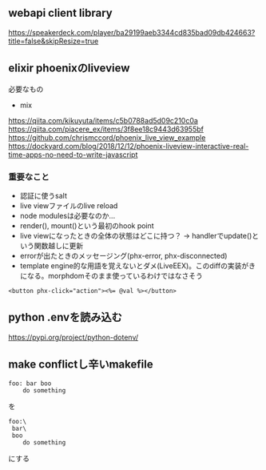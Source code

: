 ## webapi client library

https://speakerdeck.com/player/ba29199aeb3344cd835bad09db424663?title=false&skipResize=true

## elixir phoenixのliveview

必要なもの

- mix

https://qiita.com/kikuyuta/items/c5b0788ad5d09c210c0a
https://qiita.com/piacere_ex/items/3f8ee18c9443d63955bf
https://github.com/chrismccord/phoenix_live_view_example
https://dockyard.com/blog/2018/12/12/phoenix-liveview-interactive-real-time-apps-no-need-to-write-javascript

### 重要なこと

- 認証に使うsalt
- live viewファイルのlive reload
- node modulesは必要なのか...
- render(), mount()という最初のhook point
- live viewになったときの全体の状態はどこに持つ？ -> handlerでupdate()という関数越しに更新
- errorが出たときのメッセージング(phx-error, phx-disconnected)
- template engine的な用語を覚えないとダメ(LiveEEX)。このdiffの実装がきになる。morphdomそのまま使っているわけではなさそう

```
<button phx-click="action"><%= @val %></button>
```


## python .envを読み込む

https://pypi.org/project/python-dotenv/


## make conflictし辛いmakefile

```make
foo: bar boo
	do something
```

を

```make
foo:\
 bar\
 boo
	do something
```

にする
